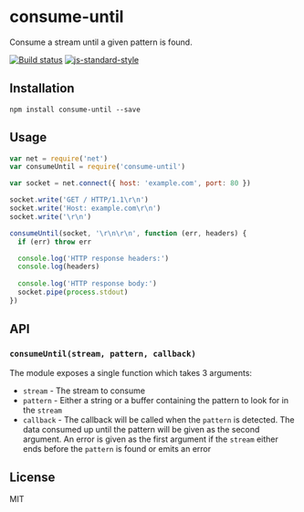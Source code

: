# consume-until

Consume a stream until a given pattern is found.

[![Build status](https://travis-ci.org/watson/consume-until.svg?branch=master)](https://travis-ci.org/watson/consume-until)
[![js-standard-style](https://img.shields.io/badge/code%20style-standard-brightgreen.svg?style=flat)](https://github.com/feross/standard)

## Installation

```
npm install consume-until --save
```

## Usage

```js
var net = require('net')
var consumeUntil = require('consume-until')

var socket = net.connect({ host: 'example.com', port: 80 })

socket.write('GET / HTTP/1.1\r\n')
socket.write('Host: example.com\r\n')
socket.write('\r\n')

consumeUntil(socket, '\r\n\r\n', function (err, headers) {
  if (err) throw err

  console.log('HTTP response headers:')
  console.log(headers)
  
  console.log('HTTP response body:')
  socket.pipe(process.stdout)
})
```

## API

### `consumeUntil(stream, pattern, callback)`

The module exposes a single function which takes 3 arguments:

- `stream` - The stream to consume
- `pattern` - Either a string or a buffer containing the pattern to look
  for in the `stream`
- `callback` - The callback will be called when the `pattern` is
  detected. The data consumed up until the pattern will be given as the
  second argument. An error is given as the first argument if the
  `stream` either ends before the `pattern` is found or emits an error

## License

MIT

